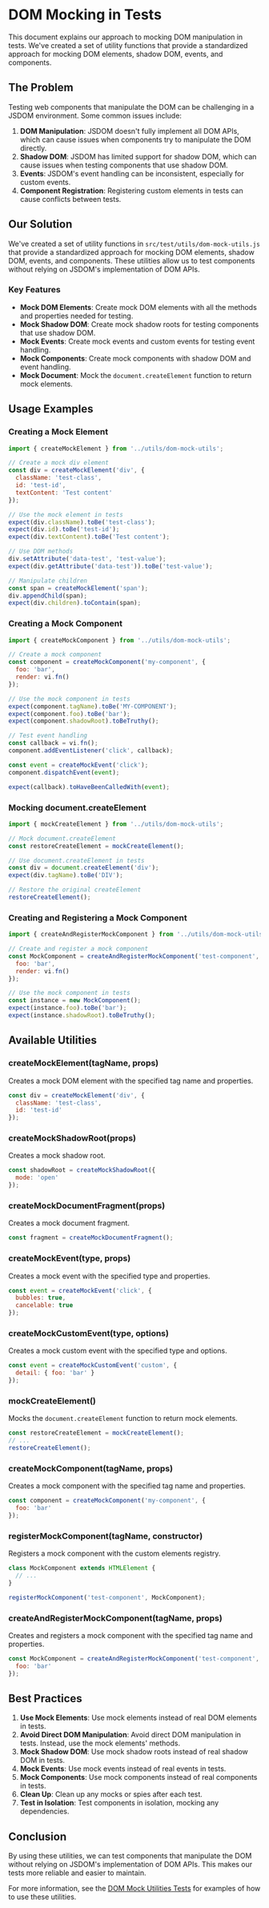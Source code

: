 # DOM Mocking in Tests

This document explains our approach to mocking DOM manipulation in tests. We've created a set of utility functions that provide a standardized approach for mocking DOM elements, shadow DOM, events, and components.

## The Problem

Testing web components that manipulate the DOM can be challenging in a JSDOM environment. Some common issues include:

1. **DOM Manipulation**: JSDOM doesn't fully implement all DOM APIs, which can cause issues when components try to manipulate the DOM directly.
2. **Shadow DOM**: JSDOM has limited support for shadow DOM, which can cause issues when testing components that use shadow DOM.
3. **Events**: JSDOM's event handling can be inconsistent, especially for custom events.
4. **Component Registration**: Registering custom elements in tests can cause conflicts between tests.

## Our Solution

We've created a set of utility functions in `src/test/utils/dom-mock-utils.js` that provide a standardized approach for mocking DOM elements, shadow DOM, events, and components. These utilities allow us to test components without relying on JSDOM's implementation of DOM APIs.

### Key Features

- **Mock DOM Elements**: Create mock DOM elements with all the methods and properties needed for testing.
- **Mock Shadow DOM**: Create mock shadow roots for testing components that use shadow DOM.
- **Mock Events**: Create mock events and custom events for testing event handling.
- **Mock Components**: Create mock components with shadow DOM and event handling.
- **Mock Document**: Mock the `document.createElement` function to return mock elements.

## Usage Examples

### Creating a Mock Element

```javascript
import { createMockElement } from '../utils/dom-mock-utils';

// Create a mock div element
const div = createMockElement('div', {
  className: 'test-class',
  id: 'test-id',
  textContent: 'Test content'
});

// Use the mock element in tests
expect(div.className).toBe('test-class');
expect(div.id).toBe('test-id');
expect(div.textContent).toBe('Test content');

// Use DOM methods
div.setAttribute('data-test', 'test-value');
expect(div.getAttribute('data-test')).toBe('test-value');

// Manipulate children
const span = createMockElement('span');
div.appendChild(span);
expect(div.children).toContain(span);
```

### Creating a Mock Component

```javascript
import { createMockComponent } from '../utils/dom-mock-utils';

// Create a mock component
const component = createMockComponent('my-component', {
  foo: 'bar',
  render: vi.fn()
});

// Use the mock component in tests
expect(component.tagName).toBe('MY-COMPONENT');
expect(component.foo).toBe('bar');
expect(component.shadowRoot).toBeTruthy();

// Test event handling
const callback = vi.fn();
component.addEventListener('click', callback);

const event = createMockEvent('click');
component.dispatchEvent(event);

expect(callback).toHaveBeenCalledWith(event);
```

### Mocking document.createElement

```javascript
import { mockCreateElement } from '../utils/dom-mock-utils';

// Mock document.createElement
const restoreCreateElement = mockCreateElement();

// Use document.createElement in tests
const div = document.createElement('div');
expect(div.tagName).toBe('DIV');

// Restore the original createElement
restoreCreateElement();
```

### Creating and Registering a Mock Component

```javascript
import { createAndRegisterMockComponent } from '../utils/dom-mock-utils';

// Create and register a mock component
const MockComponent = createAndRegisterMockComponent('test-component', {
  foo: 'bar',
  render: vi.fn()
});

// Use the mock component in tests
const instance = new MockComponent();
expect(instance.foo).toBe('bar');
expect(instance.shadowRoot).toBeTruthy();
```

## Available Utilities

### createMockElement(tagName, props)

Creates a mock DOM element with the specified tag name and properties.

```javascript
const div = createMockElement('div', {
  className: 'test-class',
  id: 'test-id'
});
```

### createMockShadowRoot(props)

Creates a mock shadow root.

```javascript
const shadowRoot = createMockShadowRoot({
  mode: 'open'
});
```

### createMockDocumentFragment(props)

Creates a mock document fragment.

```javascript
const fragment = createMockDocumentFragment();
```

### createMockEvent(type, props)

Creates a mock event with the specified type and properties.

```javascript
const event = createMockEvent('click', {
  bubbles: true,
  cancelable: true
});
```

### createMockCustomEvent(type, options)

Creates a mock custom event with the specified type and options.

```javascript
const event = createMockCustomEvent('custom', {
  detail: { foo: 'bar' }
});
```

### mockCreateElement()

Mocks the `document.createElement` function to return mock elements.

```javascript
const restoreCreateElement = mockCreateElement();
// ...
restoreCreateElement();
```

### createMockComponent(tagName, props)

Creates a mock component with the specified tag name and properties.

```javascript
const component = createMockComponent('my-component', {
  foo: 'bar'
});
```

### registerMockComponent(tagName, constructor)

Registers a mock component with the custom elements registry.

```javascript
class MockComponent extends HTMLElement {
  // ...
}

registerMockComponent('test-component', MockComponent);
```

### createAndRegisterMockComponent(tagName, props)

Creates and registers a mock component with the specified tag name and properties.

```javascript
const MockComponent = createAndRegisterMockComponent('test-component', {
  foo: 'bar'
});
```

## Best Practices

1. **Use Mock Elements**: Use mock elements instead of real DOM elements in tests.
2. **Avoid Direct DOM Manipulation**: Avoid direct DOM manipulation in tests. Instead, use the mock elements' methods.
3. **Mock Shadow DOM**: Use mock shadow roots instead of real shadow DOM in tests.
4. **Mock Events**: Use mock events instead of real events in tests.
5. **Mock Components**: Use mock components instead of real components in tests.
6. **Clean Up**: Clean up any mocks or spies after each test.
7. **Test in Isolation**: Test components in isolation, mocking any dependencies.

## Conclusion

By using these utilities, we can test components that manipulate the DOM without relying on JSDOM's implementation of DOM APIs. This makes our tests more reliable and easier to maintain.

For more information, see the [DOM Mock Utilities Tests](../../src/test/utils/dom-mock-utils.test.js) for examples of how to use these utilities. 